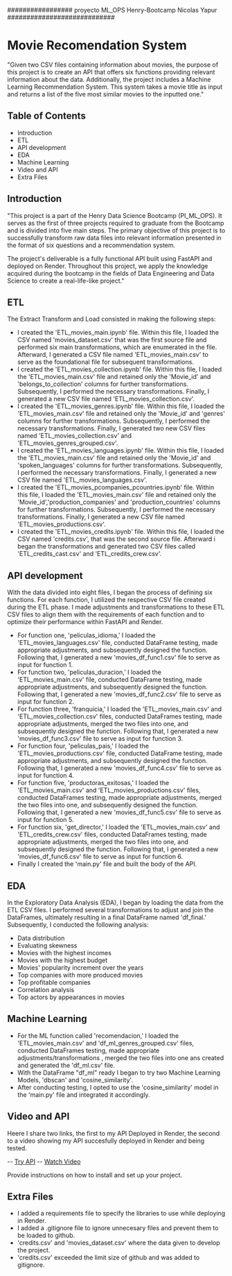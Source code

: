 #################  proyecto ML_OPS Henry-Bootcamp Nicolas Yapur  ############################

# Movie Recomendation System

"Given two CSV files containing information about movies, the purpose of this project is to create an API that offers six functions providing relevant information about the data. Additionally, the project includes a Machine Learning Recommendation System. This system takes a movie title as input and returns a list of the five most similar movies to the inputted one."

## Table of Contents

- Introduction
- ETL
- API development   
- EDA
- Machine Learning
- Video and API
- Extra Files

## Introduction

"This project is a part of the Henry Data Science Bootcamp (PI_ML_OPS). It serves as the first of three projects required to graduate from the Bootcamp and is divided into five main steps. The primary objective of this project is to successfully transform raw data files into relevant information presented in the format of six questions and a recommendation system.

The project's deliverable is a fully functional API built using FastAPI and deployed on Render. Throughout this project, we apply the knowledge acquired during the bootcamp in the fields of Data Engineering and Data Science to create a real-life-like project."


## ETL

The Extract Transform and Load consisted in making the following steps:

- I created the 'ETL_movies_main.ipynb' file. Within this file, I loaded the CSV named 'movies_dataset.csv' that was the first source file and performed six main transformations, which are enumerated in the file. Afterward, I generated a CSV file named 'ETL_movies_main.csv' to serve as the foundational file for subsequent transformations.
- I created the 'ETL_movies_collection.ipynb' file. Within this file, I loaded the 'ETL_movies_main.csv' file and retained only the 'Movie_id' and 'belongs_to_collection' columns for further transformations. Subsequently, I performed the necessary transformations. Finally, I generated a new CSV file named 'ETL_movies_collection.csv'. 
- I created the 'ETL_movies_genres.ipynb' file. Within this file, I loaded the 'ETL_movies_main.csv' file and retained only the 'Movie_id' and 'genres' columns for further transformations. Subsequently, I performed the necessary transformations. Finally, I generated two new CSV files named 'ETL_movies_collection.csv' and 'ETL_movies_genres_grouped.csv'.
- I created the 'ETL_movies_languages.ipynb' file. Within this file, I loaded the 'ETL_movies_main.csv' file and retained only the 'Movie_id' and 'spoken_languages' columns for further transformations. Subsequently, I performed the necessary transformations. Finally, I generated a new CSV file named 'ETL_movies_languages.csv'.
- I created the 'ETL_movies_pcompanies_pcountries.ipynb' file. Within this file, I loaded the 'ETL_movies_main.csv' file and retained only the 'Movie_id','production_companies' and 'production_countries' columns for further transformations. Subsequently, I performed the necessary transformations. Finally, I generated a new CSV file named 'ETL_movies_productions.csv'.
- I created the 'ETL_movies_credits.ipynb' file. Within this file, I loaded the CSV named 'credits.csv', that was the second source file. Afterward i began the transformations and generated two CSV files called 'ETL_credits_cast.csv' and 'ETL_credits_crew.csv'. 


## API development

With the data divided into eight files, I began the process of defining six functions. For each function, I utilized the respective CSV file created during the ETL phase. I made adjustments and transformations to these ETL CSV files to align them with the requirements of each function and to optimize their performance within FastAPI and Render.

- For function one, 'peliculas_idioma,' I loaded the 'ETL_movies_languages.csv' file, conducted DataFrame testing, made appropriate adjustments, and subsequently designed the function. Following that, I generated a new 'movies_df_func1.csv' file to serve as input for function 1.
- For function two, 'peliculas_duracion,' I loaded the 'ETL_movies_main.csv' file, conducted DataFrame testing, made appropriate adjustments, and subsequently designed the function. Following that, I generated a new 'movies_df_func2.csv' file to serve as input for function 2.
- For function three, 'franquicia,' I loaded the 'ETL_movies_main.csv' and 'ETL_movies_collection.csv' files, conducted DataFrames testing, made appropriate adjustments, merged the two files into one, and subsequently designed the function. Following that, I generated a new 'movies_df_func3.csv' file to serve as input for function 3.
- For function four, 'peliculas_pais,' I loaded the 'ETL_movies_productions.csv' file, conducted DataFrame testing, made appropriate adjustments, and subsequently designed the function. Following that, I generated a new 'movies_df_func4.csv' file to serve as input for function 4.
- For function five, 'productoras_exitosas,' I loaded the 'ETL_movies_main.csv' and 'ETL_movies_productions.csv' files, conducted DataFrames testing, made appropriate adjustments, merged the two files into one, and subsequently designed the function. Following that, I generated a new 'movies_df_func5.csv' file to serve as input for function 5.
- For function six, 'get_director,' I loaded the 'ETL_movies_main.csv' and 'ETL_credits_crew.csv' files, conducted DataFrames testing, made appropriate adjustments, merged the two files into one, and subsequently designed the function. Following that, I generated a new 'movies_df_func6.csv' file to serve as input for function 6.
- Finally I created the 'main.py' file and built the body of the API.


## EDA

In the Exploratory Data Analysis (EDA), I began by loading the data from the ETL CSV files. I performed several transformations to adjust and join the DataFrames, ultimately resulting in a final DataFrame named 'df_final.' Subsequently, I conducted the following analysis:

- Data distribution
- Evaluating skewness
- Movies with the highest incomes
- Movies with the highest budget
- Movies' popularity increment over the years
- Top companies with more produced movies
- Top profitable companies
- Correlation analysis
- Top actors by appearances in movies


## Machine Learning

- For the ML function called 'recomendacion,' I loaded the 'ETL_movies_main.csv' and 'df_ml_genres_grouped.csv' files, conducted DataFrames testing, made appropriate adjustments/transformations , merged the two files into one ans created and generated the 'df_ml.csv' file.
- With the DataFrame "df_ml" ready I began to try two Machine Learning Models, 'dbscan' and 'cosine_similarity'.
- After conducting testing, I opted to use the 'cosine_similarity' model in the 'main.py' file and integrated it accordingly.


## Video and API

Heere I share two links, the first to my API Deployed in Render, the second to a video showing my API succesfully deployed in Render and being tested.

-- [ Try API](https://ml-ops-nicoyapur.onrender.com/docs)
-- [ Watch Video](link)

Provide instructions on how to install and set up your project.


## Extra Files

- I added a requirements file to specify the libraries to use while deploying in Render.
- I added a .gitignore file to ignore unnecesary files and prevent them to be loaded to github.
- 'credits.csv' and 'movies_dataset.csv' where the data given to develop the project.
- 'credits.csv' exceeded the limit size of github and was added to gitignore.